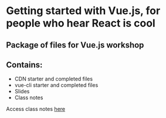 # Getting started with Vue.js, for people who hear React is cool

## Package of files for Vue.js workshop

## Contains:

- CDN starter and completed files
- vue-cli starter and completed files
- Slides
- Class notes

Access class notes [here](https://github.com/rbnhmll/vue-workshop/blob/master/vueJS_workshop--notes.md)
